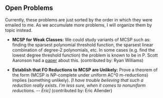 ## Open Problems

Currently, these problems are just sorted by the order in which they were emailed to me. As we accumulate more problems, I will organize them by topic instead.

* **MCSP for Weak Classes:** We could study variants of MCSP such as: finding the sparsest polynomial threshold function, the sparsest linear combination of degree-2 polynomials, etc. In some cases (e.g. find the lowest degree threshold function) the problem is known to be in P. Scott Aaronson had a [paper](https://arxiv.org/abs/cs/0107010) about this. (contributed by: Ryan Williams)

* **Establish that FO Reductions to MCSP are Unlikely:** Prove a theorem of the form (MCSP is NP-complete under uniform AC^0 m-reductions) implies (something unlikely). *[I  have trouble believing that such a reduction really exists.  I'm less sure, when it comes to nonuniform reductions. -- Eric]* (contributed by: Eric Allender)
